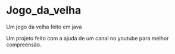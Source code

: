 # Jogo_da_velha
Um jogo da velha feito em java

Um projeto feito com a ajuda de um canal no youtube para melhor compreensão.
